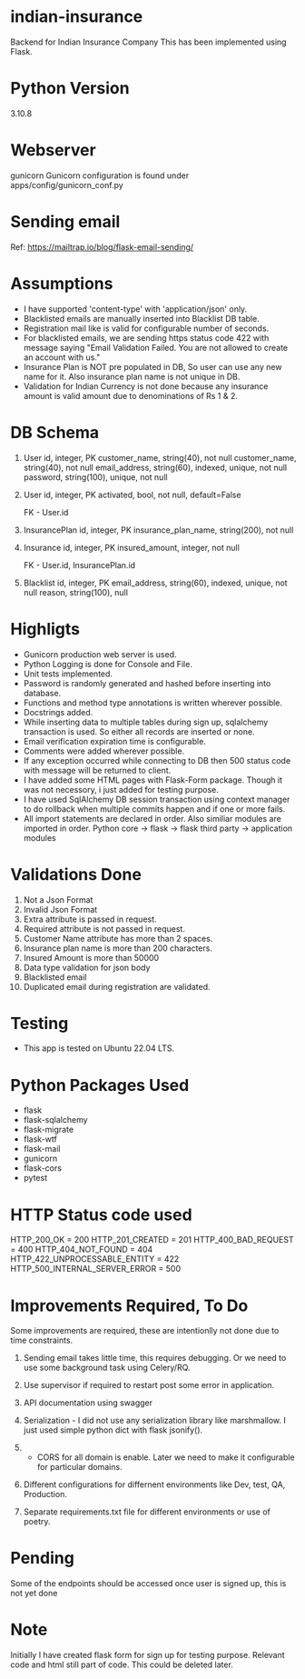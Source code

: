 # indian-insurance
Backend for Indian Insurance Company
This has been implemented using Flask.

# Python Version
3.10.8

# Webserver
gunicorn
Gunicorn configuration is found under apps/config/gunicorn_conf.py

# Sending email
Ref: https://mailtrap.io/blog/flask-email-sending/

# Assumptions
- I have supported 'content-type' with 'application/json' only.
- Blacklisted emails are manually inserted into Blacklist DB table.
- Registration mail like is valid for configurable number of seconds.
- For blacklisted emails, we are sending https status code 422 with message
  saying "Email Validation Failed. You are not allowed to create an account with us."
- Insurance Plan is NOT pre populated in DB, So user can use any new name for it. Also
  insurance plan name is not unique in DB.
- Validation for Indian Currency is not done because any insurance amount is valid amount
  due to denominations of Rs 1 & 2. 

# DB Schema
1. User
    id, integer, PK
    customer_name, string(40), not null
    customer_name, string(40), not null
    email_address, string(60), indexed, unique, not null
    password, string(100), unique, not null

2. User
    id, integer, PK
    activated, bool, not null, default=False
    
    FK - User.id

3. InsurancePlan
    id, integer, PK
    insurance_plan_name, string(200), not null
    
4. Insurance
    id, integer, PK
    insured_amount, integer, not null
    
    FK - User.id, InsurancePlan.id

4. Blacklist
    id, integer, PK
    email_address, string(60), indexed, unique, not null
    reason, string(100), null

# Highligts
- Gunicorn production web server is used.
- Python Logging is done for Console and File.
- Unit tests implemented.
- Password is randomly generated and hashed before inserting into database.
- Functions and method type annotations is written wherever possible.
- Docstrings added.
- While inserting data to multiple tables during sign up, sqlalchemy transaction is used. So   either all records are inserted or none.
- Email verification expiration time is configurable.
- Comments were added wherever possible.
- If any exception occurred while connecting to DB then 500 status code with message will be returned to client.
- I have added some HTML pages with Flask-Form package. Though it was not necessory, i just added for testing purpose.
- I have used SqlAlchemy DB session transaction using context manager to do rollback when
multiple commits happen and if one or more fails.
- All import statements are declared in order. 
    Also similiar modules are imported in order.
    Python core -> flask -> flask third party -> application modules

# Validations Done
1. Not a Json Format
2. Invalid Json Format
3. Extra attribute is passed in request.
4. Required attribute is not passed in request.
5. Customer Name attribute has more than 2 spaces.
6. Insurance plan name is more than 200 characters.
7. Insured Amount is more than 50000
8. Data type validation for json body
9. Blacklisted email
10. Duplicated email during registration are validated.

# Testing
- This app is tested on Ubuntu 22.04 LTS.

# Python Packages Used
- flask
- flask-sqlalchemy
- flask-migrate
- flask-wtf
- flask-mail
- gunicorn
- flask-cors
- pytest

# HTTP Status code used
HTTP_200_OK = 200
HTTP_201_CREATED = 201
HTTP_400_BAD_REQUEST = 400
HTTP_404_NOT_FOUND = 404
HTTP_422_UNPROCESSABLE_ENTITY = 422
HTTP_500_INTERNAL_SERVER_ERROR = 500

# Improvements Required, To Do
Some improvements are required, these are intentionlly not done due to time constraints.

1. Sending email takes little time, this requires debugging.
    Or we need to use some background task using Celery/RQ.

2. Use supervisor if required to restart post some error in application.

3. API documentation using swagger

4. Serialization - I did not use any serialization library like marshmallow. I just used simple python dict with flask jsonify().

5. - CORS for all domain is enable. Later we need to make it configurable for particular domains.

6. Different configurations for differnent environments like Dev, test, QA, Production.

7. Separate requirements.txt file for different environments or use of poetry.

# Pending
Some of the endpoints should be accessed once user is signed up, this is not yet done

# Note
Initially I have created flask form for sign up for testing purpose.
Relevant code and html still part of code. This could be deleted later.
